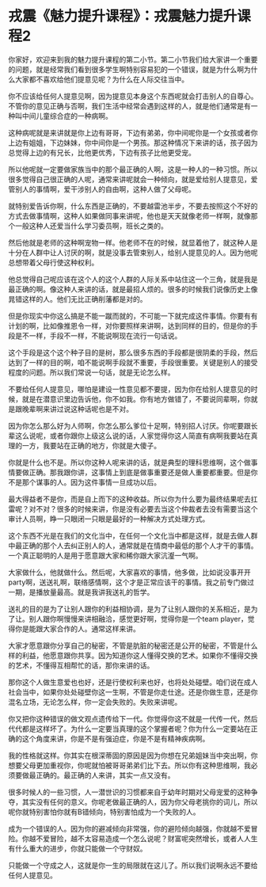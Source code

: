 # 戎震《魅力提升课程》：戎震魅力提升课程2

你家好，欢迎来到我的魅力提升课程的第二小节。第二小节我们给大家讲一个重要的问题，就是经常我们看到很多学生啊特别容易犯的一个错误，就是为什么啊为什么大家都不喜欢给他们提意见呢？为什么在人际交往当中。

你不应该给任何人提意见啊，因为提意见本身这个东西呢就会打击别人的自尊心。不管你的意见正确与否啊，我们生活中经常会遇到这样的人，就是他们通常是有一种叫中间儿童综合症的一种病啊。

这种病呢就是来讲就是你上边有哥哥，下边有弟弟，你中间呢你是一个女孩或者你上边有姐姐，下边妹妹，你中间你是一个男孩。那这种情况下来讲的话，孩子因为总觉得上边的有兄长，比他更优秀，下边有孩子比他更受宠。

所以他呢就一定要做家族当中的那个最正确的人啊，这是一种人的一种习惯。所以很多觉得自己很正确的人呢，通常来讲呢就会一种倾向，就是爱给别人提意见，爱管别人的事情啊，爱干涉别人的自由啊，这种人做了父母呢。

就特别爱告诉你啊，什么东西是正确的，不要越雷池半步，不要去按照这个不好的方式去做事情啊，这种人如果做同事来讲呢，他也是天天就像老师一样啊，就像那个一般这种人还爱当什么学习委员啊，班长之类的。

然后他就是老师的这种啊宠物一样。他老师不在的时候，就显着他了，就这种人是十分在人群中让人讨厌的啊，就是没事去管束别人，给别人提意见的人。因为他呢总想带着父母行使这种权利。

他总觉得自己呢应该在这个人的这个人群的人际关系中站住这一个三角，就是我是最正确的啊。像这种人来讲的话，就是最招人烦的。很多的时候我们说像历史上像晁错这样的人。他们无比正确削藩都是对的。

但是你现实中你这么搞是不能一蹴而就的，不可能一下就完成这件事情。你要有有计划的啊，比如像推恩令一样，对你要照样来讲啊，达到同样的目的，但是你的手段是不一样，手段不一样，不能说啊现在流行一句话说。

这个手段是这个这个种子目的是树，那么很多东西的手段都是很阴柔的手段，然后达到了一样的目的啊，咱不能说啊手段就不重要，手段很重要。关键是别人的接受程度的问题。所以我们常说一句话，就是无论怎么样。

不要给任何人提意见，哪怕是建设一性意见都不要提，因为你在给别人提意见的时候，就是在潜意识里边告诉他，你不如我。你有地方做错了，不要说同辈啊，你就是跟晚辈啊来讲过说这种话呢也是不对。

因为你怎么那么好为人师啊，你怎么那么爹位十足啊，特别招人讨厌。你呢要跟长辈这么说呢，或者你跟你上级这么说的话，人家觉得你这人简直有病啊我要站在真理的一方，我要站在正确的地方，你就是大傻子。

你就是什么也不是。所以你这种人呢来讲的话，就是典型的理科思维啊，这个做事情要做正确。那我跟你讲，这事情上到底是做事重要还是做人重要都重要。但是你不是那个谋事的人。因为这件事情一旦成功以后。

最大得益者不是你，而是自上而下的这种收益。所以你为什么要为最终结果呢去扛雷呢？对不对？很多的时候来讲，你是没有必要去当这个仲裁者去没有需要当这个审计人员啊，睁一只眼闭一只眼是最好的一种解决方式处理方式。

这个东西不光是在我们的文化当中，在任何一个文化当中都是这样，就是去做人群中最正确的那个人去纠正别人的人，通常就是在情商中最低的那个人才干的事情。一个真正聪明的人是用于愿意跟大家和稀你跟大家沆瀣一气啊。

大家做什么，他就做什么。然后呢，大家喜欢的事情，他多做，比如说没事开开party啊，送送礼啊，联络感情啊，这个才是正常应该干的事情。我之前专门做过一期，是播放量最高。就是我讲我送礼的哲学。

送礼的目的是为了让别人跟你的利益相协调，是为了让别人跟你的关系相近，是为了让。别人跟你啊慢慢来讲相融洽，感觉更好啊，觉得你是一个team player，觉得你是能跟大家合作的人。通常这样来讲。

大家才愿意跟你分享自己的秘密，不管是肮脏的秘密还是公开的秘密，不管是什么样的利益，他愿意跟你共享。因为知道你这人懂得交换的艺术。如果你不懂得交换的艺术，不懂得互相帮忙的话，那你来讲的话。

那你这个人做生意爱也也好，还是行使权利来也好，也将处处碰壁。咱们说在成人社会当中，如果你处处碰壁你这一生啊，不管是你走仕途。还是你做生意，还是你混名立场，无论怎么样，你一定会失败的。失败来讲呢。

你又把你这种错误的做文观点遗传给下一代。你觉得你这不就是一代传一代，然后代代都是这样坏了。为什么一定要当真理的这个掌握者呢？你为什么一定要站在正确的这个角度来讲，你是不是有强迫症，你是不是有精神疾病啊。

我的性格就这样。你其实在根深蒂固的原因是因为你想在兄弟姐妹当中突出啊，你想要父母更加重视你，你呢就怕被哥哥弟弟们比下去。所以你有这种思维啊，我必须要做最正确的。最正确的人来讲，其实一点又没有。

很多时候人的一些习惯，人一潜世识的习惯都来自于幼年时期对父母宠爱的这种争夺，其实没有任何的意义。你呢老做最正确的人，因为你父母老挑你的词儿，所以呢你就特别害怕你就有B错倾向，特别害怕成为一个失败的人。

成为一个错误的人。因为你的避减倾向非常强，你的避险倾向越强，你就越不爱冒险。你越不爱冒险，越不太容易造成一个怎么说呢？财富呢突然增长，或者人人生有什么重大的进步，你就只能做一个守财奴。

只能做一个守成之人，这就是你一生的局限就在这儿了。所以我们说啊永远不要给任何人提意见。